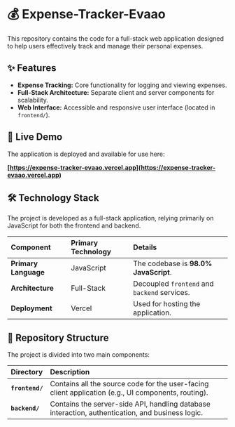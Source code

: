 
# 💰 Expense-Tracker-Evaao

This repository contains the code for a full-stack web application designed to help users effectively track and manage their personal expenses.

## ✨ Features

  * **Expense Tracking:** Core functionality for logging and viewing expenses.
  * **Full-Stack Architecture:** Separate client and server components for scalability.
  * **Web Interface:** Accessible and responsive user interface (located in `frontend/`).

## 🔗 Live Demo

The application is deployed and available for use here:

**[https://expense-tracker-evaao.vercel.app](https://expense-tracker-evaao.vercel.app)**

## 🛠️ Technology Stack

The project is developed as a full-stack application, relying primarily on JavaScript for both the frontend and backend.

| Component | Primary Technology | Details |
| :--- | :--- | :--- |
| **Primary Language** | JavaScript | The codebase is **98.0% JavaScript**. |
| **Architecture** | Full-Stack | Decoupled `frontend` and `backend` services. |
| **Deployment** | Vercel | Used for hosting the application. |

## 📁 Repository Structure

The project is divided into two main components:

| Directory | Description |
| :--- | :--- |
| **`frontend/`** | Contains all the source code for the user-facing client application (e.g., UI components, routing). |
| **`backend/`** | Contains the server-side API, handling database interaction, authentication, and business logic. |



  
